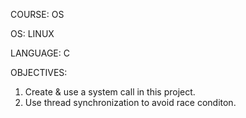COURSE: OS

OS: LINUX 

LANGUAGE: C

OBJECTIVES:

1. Create & use a system call in this project.
2. Use thread synchronization to avoid race conditon.

